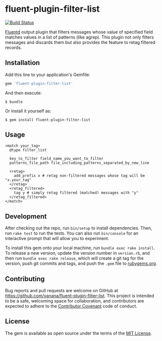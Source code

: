 # fluent-plugin-filter-list

[![Build Status](https://travis-ci.org/yanana/fluent-plugin-filter-list.svg?branch=master)](https://travis-ci.org/yanana/fluent-plugin-filter-list)

[Fluentd](http://fluentd.org/) output plugin that filters messages whose value of specified field matches values in a list of patterns (like agrep). This plugin not only filters messages and discards them but also provides the feature to retag filtered records.

## Installation

Add this line to your application's Gemfile:

```ruby
gem 'fluent-plugin-filter-list'
```

And then execute:

    $ bundle

Or install it yourself as:

    $ gem install fluent-plugin-filter-list

## Usage

```
<match your_tag>
  @type filter_list
  
  key_to_filter field_name_you_want_to_filter
  patterns_file_path file_including_patterns_separated_by_new_line
  
  <retag>
    add_prefix x # retag non-filtered messages whose tag will be "x.your_tag"
  </retag>
  <retag_filtered>
    tag y # simply retag filtered (matched) messages with "y"
  </retag_filtered>
</match>
```


## Development

After checking out the repo, run `bin/setup` to install dependencies. Then, run `rake test` to run the tests. You can also run `bin/console` for an interactive prompt that will allow you to experiment.

To install this gem onto your local machine, run `bundle exec rake install`. To release a new version, update the version number in `version.rb`, and then run `bundle exec rake release`, which will create a git tag for the version, push git commits and tags, and push the `.gem` file to [rubygems.org](https://rubygems.org).

## Contributing

Bug reports and pull requests are welcome on GitHub at https://github.com/yanana/fluent-plugin-filter-list. This project is intended to be a safe, welcoming space for collaboration, and contributors are expected to adhere to the [Contributor Covenant](http://contributor-covenant.org) code of conduct.

## License

The gem is available as open source under the terms of the [MIT License](http://opensource.org/licenses/MIT).
